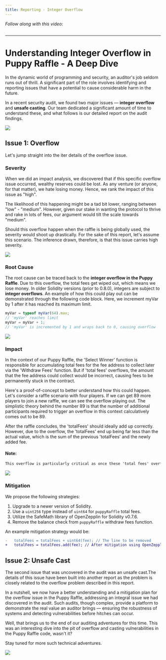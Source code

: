 ```yaml
---
title: Reporting - Integer Overflow
---
```


_Follow along with this video:_

## 

---

# Understanding Integer Overflow in Puppy Raffle - A Deep Dive

In the dynamic world of programming and security, an auditor's job seldom runs out of thrill. A significant part of the role involves identifying and reporting issues that have a potential to cause considerable harm in the future.

In a recent security audit, we found two major issues — **integer overflow** and **unsafe casting**. Our team dedicated a significant amount of time to understand these, and what follows is our detailed report on the audit findings.

![](https://cdn.videotap.com/tTiu8L4Bi8vsuicWvE2t-27.83.png)

## Issue 1: Overflow

Let's jump straight into the iter details of the overflow issue.

### Severity

When we did an impact analysis, we discovered that if this specific overflow issue occurred, wealthy reserves could be lost. As any venture (or anyone, for that matter), we hate losing money. Hence, we rank the impact of this issue as "high".

The likelihood of this happening might be a tad bit lower, ranging between "low" - "medium". However, given our stake in wanting the protocol to thrive and rake in lots of fees, our argument would tilt the scale towards "medium".

Should this overflow happen when the raffle is being globally used, the severity would shoot up drastically. For the sake of this report, let's assume this scenario. The inference drawn, therefore, is that this issue carries high severity.

![](https://cdn.videotap.com/A4rPHxYf6JE5lHcKRsPu-92.77.png)

### Root Cause

The root cause can be traced back to the **integer overflow in the Puppy Raffle**. Due to this overflow, the total fees get wiped out, which means we lose money. In older Solidity versions (prior to 0.8.0), integers are subject to **integer overflows**. An example of how this could play out can be demonstrated through the following code block. Here, we increment myVar by 1 after it has reached its maximum limit.

```javascript
myVar = typeof myVar(64).max;
// 'myVar' reaches limit
myVar = myVar + 1;
// 'myVar' is incremented by 1 and wraps back to 0, causing overflow
```

![](https://cdn.videotap.com/VNP7SHlx2E2aTLHNFAWN-148.43.png)

### Impact

In the context of our Puppy Raffle, the 'Select Winner' function is responsible for accumulating total fees for the fee address to collect later via the 'Withdraw Fees' function. But if 'total fees' overflows, the amount that the fee address could collect would be incorrect, causing fees to be permanently stuck in the contract.

Here's a proof-of-concept to better understand how this could happen. Let's consider a raffle scenario with four players. If we can get 89 more players to join a new raffle, we can see the overflow playing out. The simplistic theory behind the number 89 is that the number of additional participants required to trigger an overflow in this context calculatively comes out to be 89.

After the raffle concludes, the 'totalFees' should ideally add up correctly. However, due to the overflow, the 'totalFees' end up being far less than the actual value, which is the sum of the previous 'totalFees' and the newly added fee.

#### Note:

```markdown
This overflow is particularly critical as once these 'total fees' overflows, the balance in the contract escalates to a point where it surpasses the limits of uint64. In that event, the 'Withdraw Fees' function fails (as balance != totalFees) and the trapped fees will never be retrievable.
```

![](https://cdn.videotap.com/cDvBxAfeGdyCJqDHfe8B-250.47.png)

### Mitigation

We propose the following strategies:

1. Upgrade to a newer version of Solidity.
2. Use a `uint256` type instead of `uint64` for `puppyRaffle` total fees.
3. Utilize the SafeMath library of OpenZepplin for Solidity v0.7.6.
4. Remove the balance check from `puppyRaffle` withdraw fees function.

An example mitigation strategy would be:

```diff
-   totalFees = totalFees + uint64(fee); // The line to be removed
+   totalFees = totalFees.add(fee); // After mitigation using OpenZepplin's SafeMath library
```

## Issue 2: Unsafe Cast

The second issue that was uncovered in the audit was an unsafe cast.The details of this issue have been built into another report as the problem is closely related to the overflow problem described in this report.

In a nutshell, we now have a better understanding and a mitigation plan for the overflow issue in the Puppy Raffle, addressing an integral issue we had discovered in the audit. Such audits, though complex, provide a platform to demonstrate the real value an auditor brings — ensuring the robustness of systems and detecting vulnerabilities before hitches can occur.

Well, that brings us to the end of our auditing adventures for this time. This was an interesting dive into the pit of overflow and casting vulnerabilities in the Puppy Raffle code, wasn't it?

Stay tuned for more such technical adventures.

![](https://cdn.videotap.com/aUhVkP3XVtdb20yd5YkC-426.72.png)
